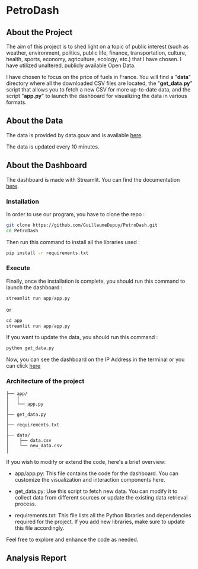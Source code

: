 # PetroDash

## About the Project

The aim of this project is to shed light on a topic of public interest (such as weather, environment, politics, public life, finance, transportation, culture, health, sports, economy, agriculture, ecology, etc.) that I have chosen. I have utilized unaltered, publicly available Open Data.

I have chosen to focus on the price of fuels in France. You will find a "**data**" directory where all the downloaded CSV files are located, the "**get_data.py**" script that allows you to fetch a new CSV for more up-to-date data, and the script "**app.py**" to launch the dashboard for visualizing the data in various formats.

## About the Data

The data is provided by data.gouv and is available [here](https://www.data.gouv.fr/fr/datasets/prix-des-carburants-en-france-flux-instantane-v2-amelioree/).

The data is updated every 10 minutes.

## About the Dashboard

The dashboard is made with Streamlit. You can find the documentation [here](https://docs.streamlit.io/en/stable/).

### Installation

In order to use our program, you have to clone the repo :

```bash
git clone https://github.com/GuillaumeDupuy/PetroDash.git
cd PetroDash
```

Then run this command to install all the libraries used :

```bash
pip install -r requirements.txt
```

### Execute

Finally, once the installation is complete, you should run this command to launch the dashboard :

```python
streamlit run app/app.py 
```

or 

```python
cd app
streamlit run app/app.py 
```

If you want to update the data, you should run this command :

```python
python get_data.py
```

Now, you can see the dashboard on the IP Address in the terminal or you can click [here](https://petrodash.streamlit.app/)

### Architecture of the project

```
├── app/
│   │
│   └── app.py
│
├── get_data.py
│
├── requirements.txt
│
├── data/
│    ├── data.csv
│    └── new_data.csv
│
```

If you wish to modify or extend the code, here's a brief overview:

- app/app.py: This file contains the code for the dashboard. You can customize the visualization and interaction components here.

- get_data.py: Use this script to fetch new data. You can modify it to collect data from different sources or update the existing data retrieval process.

- requirements.txt: This file lists all the Python libraries and dependencies required for the project. If you add new libraries, make sure to update this file accordingly.

Feel free to explore and enhance the code as needed.

## Analysis Report

